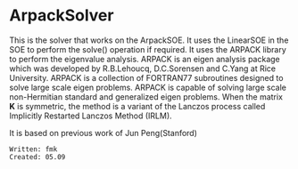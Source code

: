 # ArpackSolver

This is the solver that works on the ArpackSOE. It uses the LinearSOE
in the SOE to perform the solve() operation if required.
It uses the ARPACK library to perform the eigenvalue analysis.
ARPACK is an eigen analysis package which was developed by
R.B.Lehoucq, D.C.Sorensen and C.Yang at Rice University. ARPACK is a
collection of FORTRAN77 subroutines designed to solve large scale eigen
problems. ARPACK is capable of solving large scale non-Hermitian standard
and generalized eigen problems. When the matrix <b>K</b> is symmetric,
the method is a variant of the Lanczos process called Implicitly Restarted
Lanczos Method (IRLM).


It is based on previous work of Jun Peng(Stanford)

    Written: fmk
    Created: 05.09
